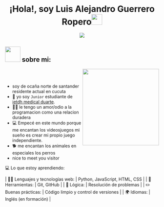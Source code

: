 <h1 align="center">¡Hola!, soy Luis Alejandro Guerrero Ropero<img src="https://media.giphy.com/media/hvRJCLFzcasrR4ia7z/giphy.gif" width="35"></h1>
<p align="center">
  <a href="https://github.com/DenverCoder1/readme-typing-svg"><img src="https://readme-typing-svg.herokuapp.com?font=Time+New+Roman&color=%23C8BE25&size=25&center=true&vCenter=true&width=600&height=100&lines=Software+junior+@luisropero0810;siempre+aprendiendo+algo+nuevo;estudiante+de+programacion;programador+competitivo"></a>
</p>

## <picture><img src = "https://github.com/7oSkaaa/7oSkaaa/blob/main/Images/about_me.gif?raw=true" width = 50px></picture> sobre mi:

<picture> <img align="right" src="https://github.com/7oSkaaa/7oSkaaa/blob/main/Images/Right_Side.gif?raw=true" width = 250px></picture>

<br><br>
- soy de ocaña norte de santander residente actual en cucuta
- :school: yo soy `Junior` estudiante de  [ietdh medical duarte](https://www.facebook.com/share/16BNqaSoo2/).
- :technologist: le tengo un amor/odio a la programacion como una relacion duradera
- :computer: Empecé en este mundo porque me encantan los videosjuegos mi sueño es crear mi propio juego independiente.
- 🐕 me encantan los animales en especiales los perros
- nice to meet you visitor


💻 Lo que estoy aprendiendo:

| 👨‍💻 Lenguajes y tecnologías web: | Python, JavaScript, HTML, CSS |
| 🔧 Herramientas: | Git, GitHub |
| 🧠 Lógica: | Resolución de problemas |
| ✏️ Buenas prácticas: | Código limpio y control de versiones |
| 🌍 Idiomas: | Inglés (en formación) |
